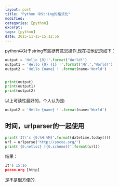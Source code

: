 ```yaml
---
layout: post
title: "Python 中String的格式化"
modified:
categories: [python]
excerpt:
tags: [python]
date: 2015-11-15-15:12:56
---
```


python中对于string有些挺有意思操作,现在把他记录如下：

```python
output = 'Hello {0}!'.format('World!')
output1 = 'Hello {0} {1} !'.format('Mr.','World!')
output2 = 'Hello {name} !'.format(name='World')


print(output)
print(output1)
print(output2)
```

以上可读性最好的，个人认为是:

```python
output2 = 'Hello {name} !'.format(name='World')
```

## 时间，urlparser的一起使用

```python
print('It\'s {0:%H:%M}'.format(datetime.today()))
url = urlparse('http://pocoo.org/')
print('{0.netloc} [{0.scheme}]'.format(url))
```

结果：

```python
It's 15:16
pocoo.org [http]
```

是不是很方便的.
